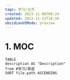 ```yaml
---
tags: 学习/主页
created: 2023-11-06T08:24
updated: 2023-11-12T18:16
obsidianUIMode: preview
---
```


# 1. MOC
```dataview
TABLE 
description AS "Description"
from #学习/英语
SORT file.path ASCENDING
```
